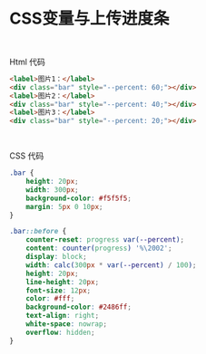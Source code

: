 # CSS变量与上传进度条
<variable-progress/>

<p style="height: 15px"></p>

Html 代码
```html
<label>图片1：</label>
<div class="bar" style="--percent: 60;"></div>
<label>图片2：</label>
<div class="bar" style="--percent: 40;"></div>
<label>图片3：</label>
<div class="bar" style="--percent: 20;"></div>
```

<p style="height: 15px"></p>

CSS 代码
```css
.bar {
    height: 20px;
    width: 300px;
    background-color: #f5f5f5;
    margin: 5px 0 10px;
}

.bar::before {
    counter-reset: progress var(--percent);
    content: counter(progress) '%\2002';
    display: block;
    width: calc(300px * var(--percent) / 100);
    height: 20px;
    line-height: 20px;
    font-size: 12px;
    color: #fff;
    background-color: #2486ff;
    text-align: right;
    white-space: nowrap;
    overflow: hidden;
}
```

